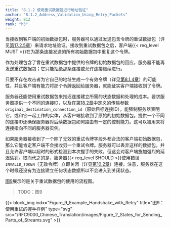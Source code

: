 ```yaml
---
title: "8.1.2 使用重试数据包进行地址验证"
anchor: "8.1.2_Address_Validation_Using_Retry_Packets"
weight: 812
rank: "h3"
---
```


当接收到客户端的初始数据包时，服务器可以通过发送包含令牌的重试数据包（详见[第17.2.5章](#17.2.5_Retry_Packet)）来请求地址验证。接收到重试数据包之后，客户端{{< req_level MUST >}}在为那条连接发送的所有初始数据包中重复这个令牌。

作为处理包含了曾在重试数据包中提供的令牌的初始数据包的回应，服务器不能再发送重试数据包；它只能拒绝那条连接或允许连接继续进行。

只要不存在攻击者为它自己的地址生成一个有效令牌（详见[第8.1.4章](#8.1.4_Address_Validation_Token_Integrity)）的可能性，并且客户端有能力将那个令牌返回给服务器，就能证实客户端接收到了令牌。

服务器还能使用重试数据包来推迟连接建立所需的状态数据和处理的成本。要求服务器提供一个不同的连接ID，以及在[第18.2章](#18.2_Transport_Parameter_Definitions)中定义的传输参数`original_destination_connection_id`（原始目标连接ID），能强制服务器表明它，或和它一起工作的实体，从客户端接收到了原始的初始数据包。提供一个不同的连接ID还确保服务器对后续数据包如何路由有一定的控制能力。这可以被用来将连接指向不同的服务器实例。

如果服务器接收到了一个除了无效的重试令牌字段外都合法的客户端初始数据包，那么它能肯定客户端不会接收另一个重试令牌。服务器可以丢弃这样的数据包，并且允许客户端以超时的形式检测到本次握手的失败，但这会对客户端施加强烈的延迟惩罚。取而代之的是，服务器{{< req_level SHOULD >}}使用错误`INVALID_TOKEN`（无效令牌）立即关闭（详见[第10.2章](#10.2_Immediate_Close)）连接。注意，服务器在这个时候还没有为连接建立任何状态数据所以不会进入到关闭状态。

[图9](#Figure_9_Example_Handshake_with_Retry)展示的是关于重试数据包的使用的流程图。

> TODO：图9

{{< block_img
indx="Figure_9_Example_Handshake_with_Retry"
title="图9：使用重试的握手样例"
type="svg"
src="/RFC9000_Chinese_Translation/images/Figure_2_States_for_Sending_Parts_of_Streams.svg" >}}
